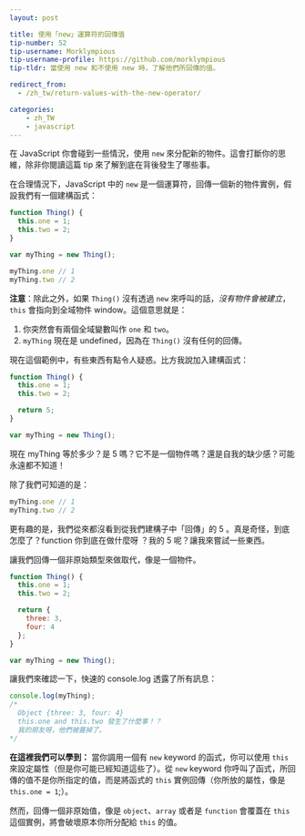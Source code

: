 ```yaml
---
layout: post

title: 使用「new」運算符的回傳值
tip-number: 52
tip-username: Morklympious
tip-username-profile: https://github.com/morklympious
tip-tldr: 當使用 new 和不使用 new 時，了解他們所回傳的值。

redirect_from:
  - /zh_tw/return-values-with-the-new-operator/

categories:
    - zh_TW
    - javascript
---
```


在 JavaScript 你會碰到一些情況，使用 `new` 來分配新的物件。這會打斷你的思維，除非你閱讀這篇 tip 來了解到底在背後發生了哪些事。

在合理情況下，JavaScript 中的 `new` 是一個運算符，回傳一個新的物件實例，假設我們有一個建構函式：

````js
function Thing() {
  this.one = 1;
  this.two = 2;
}

var myThing = new Thing();

myThing.one // 1
myThing.two // 2
````

__注意__：除此之外，如果 `Thing()` 沒有透過 `new` 來呼叫的話，_沒有物件會被建立_，`this` 會指向到全域物件 window。這個意思就是：

1. 你突然會有兩個全域變數叫作 `one` 和 `two`。
2. `myThing` 現在是 undefined，因為在 `Thing()` 沒有任何的回傳。

現在這個範例中，有些東西有點令人疑惑。比方我說加入建構函式：

````js
function Thing() {
  this.one = 1;
  this.two = 2;

  return 5;
}

var myThing = new Thing();
````

現在 myThing 等於多少？是 5 嗎？它不是一個物件嗎？還是自我的缺少感？可能永遠都不知道！

除了我們可知道的是：

````js
myThing.one // 1
myThing.two // 2
````

更有趣的是，我們從來都沒看到從我們建構子中「回傳」的 5 。真是奇怪，到底怎麼了？function 你到底在做什麼呀 ？我的 5 呢？讓我來嘗試一些東西。

讓我們回傳一個非原始類型來做取代，像是一個物件。

````js
function Thing() {
  this.one = 1;
  this.two = 2;

  return {
    three: 3,
    four: 4
  };
}

var myThing = new Thing();
````

讓我們來確認一下，快速的 console.log 透露了所有訊息：

````js
console.log(myThing);
/*
  Object {three: 3, four: 4}
  this.one and this.two 發生了什麼事！？
  我的朋友呀，他們被蓋掉了。
*/
````

__在這裡我們可以學到：__ 當你調用一個有 `new` keyword 的函式，你可以使用 `this` 來設定屬性（但是你可能已經知道這些了）。從 `new` keyword 你呼叫了函式，所回傳的值不是你所指定的值，而是將函式的 `this` 實例回傳（你所放的屬性，像是 `this.one = 1`;）。

然而，回傳一個非原始值，像是 `object`、`array` 或者是 `function` 會覆蓋在 `this` 這個實例，將會破壞原本你所分配給 `this` 的值。

